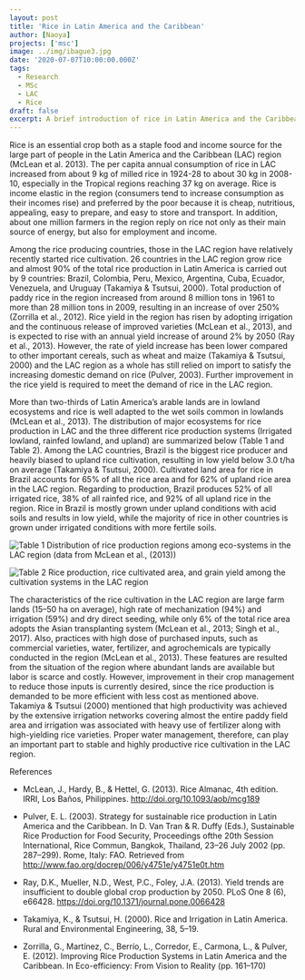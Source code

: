 ```yaml
---
layout: post
title: 'Rice in Latin America and the Caribbean'
author: [Naoya]
projects: ['msc']
image: ../img/ibague3.jpg
date: '2020-07-07T10:00:00.000Z'
tags:
  - Research
  - MSc
  - LAC
  - Rice
draft: false
excerpt: A brief introduction of rice in Latin America and the Caribbean.
---
```


Rice is an essential crop both as a staple food and income source for the large part of people in the Latin America and the Caribbean (LAC) region (McLean et al. 2013). The per capita annual consumption of rice in LAC increased from about 9 kg of milled rice in 1924-28 to about 30 kg in 2008-10, especially in the Tropical regions reaching 37 kg on average. Rice is income elastic in the region (consumers tend to increase consumption as their incomes rise) and preferred by the poor because it is cheap, nutritious, appealing, easy to prepare, and easy to store and transport. In addition, about one million farmers in the region reply on rice not only as their main source of energy, but also for employment and income.

Among the rice producing countries, those in the LAC region have relatively recently started rice cultivation. 26 countries in the LAC region grow rice and almost 90% of the total rice production in Latin America is carried out by 9 countries: Brazil, Colombia, Peru, Mexico, Argentina, Cuba, Ecuador, Venezuela, and Uruguay (Takamiya & Tsutsui, 2000). Total production of paddy rice in the region increased from around 8 million tons in 1961 to more than 28 million tons in 2009, resulting in an increase of over 250% (Zorrilla et al., 2012). Rice yield in the region has risen by adopting irrigation and the continuous release of improved varieties (McLean et al., 2013), and is expected to rise with an annual yield increase of around 2% by 2050 (Ray et al., 2013). However, the rate of yield increase has been lower compared to other important cereals, such as wheat and maize (Takamiya & Tsutsui, 2000) and the LAC region as a whole has still relied on import to satisfy the increasing domestic demand on rice (Pulver, 2003). Further improvement in the rice yield is required to meet the demand of rice in the LAC region.

More than two-thirds of Latin America’s arable lands are in lowland ecosystems and rice is well adapted to the wet soils common in lowlands (McLean et al., 2013). The distribution of major ecosystems for rice production in LAC and the three different rice production systems (Irrigated lowland, rainfed lowland, and upland) are summarized below (Table 1 and Table 2). Among the LAC countries, Brazil is the biggest rice producer and heavily biased to upland rice cultivation, resulting in low yield below 3.0 t/ha on average (Takamiya & Tsutsui, 2000). Cultivated land area for rice in Brazil accounts for 65% of all the rice area and for 62% of upland rice area in the LAC region. Regarding to production, Brazil produces 52% of all irrigated rice, 38% of all rainfed rice, and 92% of all upland rice in the region. Rice in Brazil is mostly grown under upland conditions with acid soils and results in low yield, while the majority of rice in other countries is grown under irrigated conditions with more fertile soils.

![Table 1 Distribution of rice production regions among eco-systems in the LAC region (data from McLean et al., (2013))](img/lac_rice_table1.png)

![Table 2 Rice production, rice cultivated area, and grain yield among the cultivation systems in the LAC region](img/lac_rice_table2.png)

The characteristics of the rice cultivation in the LAC region are large farm lands (15–50 ha on average), high rate of mechanization (94%) and irrigation (59%) and dry direct seeding, while only 6% of the total rice area adopts the Asian transplanting system (McLean et al., 2013; Singh et al., 2017). Also, practices with high dose of purchased inputs, such as commercial varieties, water, fertilizer, and agrochemicals are typically conducted in the region (McLean et al., 2013). These features are resulted from the situation of the region where abundant lands are available but labor is scarce and costly. However, improvement in their crop management to reduce those inputs is currently desired, since the rice production is demanded to be more efficient with less cost as mentioned above. Takamiya & Tsutsui (2000) mentioned that high productivity was achieved by the extensive irrigation networks covering almost the entire paddy field area and irrigation was associated with heavy use of fertilizer along with high-yielding rice varieties. Proper water management, therefore, can play an important part to stable and highly productive rice cultivation in the LAC region.

References

- McLean, J., Hardy, B., & Hettel, G. (2013). Rice Almanac, 4th edition. IRRI, Los Baños, Philippines. http://doi.org/10.1093/aob/mcg189

- Pulver, E. L. (2003). Strategy for sustainable rice production in Latin America and the Caribbean. In D. Van Tran & R. Duffy (Eds.), Sustainable Rice Production for Food Security, Proceedings ofthe 20th Session International, Rice Commun, Bangkok, Thailand, 23–26 July 2002 (pp. 287–299). Rome, Italy: FAO. Retrieved from http://www.fao.org/docrep/006/y4751e/y4751e0t.htm

- Ray, D.K., Mueller, N.D., West, P.C., Foley, J.A. (2013). Yield trends are insufficient to double global crop production by 2050. PLoS One 8 (6), e66428. https://doi.org/10.1371/journal.pone.0066428

- Takamiya, K., & Tsutsui, H. (2000). Rice and Irrigation in Latin America. Rural and Environmental Engineering, 38, 5–19.

- Zorrilla, G., Martínez, C., Berrío, L., Corredor, E., Carmona, L., & Pulver, E. (2012). Improving Rice Production Systems in Latin America and the Caribbean. In Eco-efficiency: From Vision to Reality (pp. 161–170)
